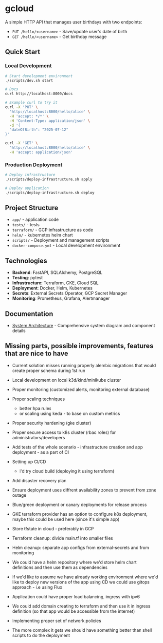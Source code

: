 # gcloud

A simple HTTP API that manages user birthdays with two endpoints:

- `PUT /hello/<username>` - Save/update user's date of birth
- `GET /hello/<username>` - Get birthday message

## Quick Start

### Local Development

```bash
# Start development environment
./scripts/dev.sh start

# Docs
curl http://localhost:8000/docs

# Example curl to try it
curl -X 'PUT' \
  'http://localhost:8000/hello/alice' \
  -H 'accept: */*' \
  -H 'Content-Type: application/json' \
  -d '{
  "dateOfBirth": "2025-07-12"
}'

curl -X 'GET' \
  'http://localhost:8000/hello/alice' \
  -H 'accept: application/json'
```

### Production Deployment

```bash
# Deploy infrastructure
./scripts/deploy-infrastructure.sh apply

# Deploy application
./scripts/deploy-infrastructure.sh deploy
```

## Project Structure

- `app/` - application code
- `tests/` - tests
- `terraform/` - GCP infrastructure as code
- `helm/` - kubernetes helm chart
- `scripts/` - Deployment and management scripts
- `docker-compose.yml` - Local development environment

## Technologies

- **Backend**: FastAPI, SQLAlchemy, PostgreSQL
- **Testing**: pytest
- **Infrastructure**: Terraform, GKE, Cloud SQL
- **Deployment**: Docker, Helm, Kubernetes
- **Secrets**: External Secrets Operator, GCP Secret Manager
- **Monitoring**: Prometheus, Grafana, Alertmanager

## Documentation

- [System Architecture](docs/system-architecture.md) - Comprehensive system diagram and component details

## Missing parts, possible improvements, features that are nice to have

- Current solution misses running properly alembic migrations that would create proper schema during 1st run

- Local development on local k3d/kind/minikube cluster
- Proper monitoring (customized alerts, monitoring external database)
- Proper scaling techniques
  - better hpa rules
  - or scaling using keda - to base on custom metrics
- Proper security hardening (gke cluster)
- Proper secure access to k8s cluster (rbac roles) for administrators/developers
- Add tests of the whole scenario - infrastructure creation and app deployment - as a part of CI
- Setting up CI/CD
  - I'd try cloud build (deploying it using terraform)
- Add disaster recovery plan
- Ensure deployment uses diffrent availability zones to prevent from zone outage
- Blue/green deployment or canary deployments for release process
- GKE terraform provider has an option to configure k8s deployment, maybe this could be used here (since it's simple app)
- Store tfstate in cloud - preferably in GCP
- Terraform cleanup: divide main.tf into smaller files
- Helm cleanup: separate app configs from external-secrets and from monitoring
- We could have a helm repository where we'd store helm chart definitions and then use them as dependencies
- If we'd like to assume we have already working environment where we'd like to deploy new versions of the app using CD we could use gitops approach - i.e using Flux
- Application could have proper load balancing, ingress with ipv6
- We could add domain creating to terraform and then use it in ingress definition (so that app would be accessible from the internet)
- Implementing proper set of network policies
- The more complex it gets we should have something better than shell scripts to do the deployment
